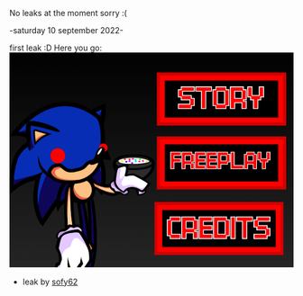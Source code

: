No leaks at the moment sorry :(

-saturday 10 september 2022-

first leak :D
Here you go: ![](/art/leak1Menu.png)
- leak by [sofy62](https://github.com/sofy62)
